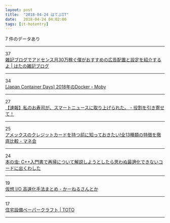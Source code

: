 ```yaml
---
layout: post
title:  "2018-04-24 はてぶIT"
date:   2018-04-24 04:02:00
tags: [it-hotentry]
---
```

7 件のデータあり

<hr><div class="row">
<div class="col-1"><span class="badge badge-pill badge-success h2">37</span></div>
<div class="col-11"><a href='http://tech-swing.net/blog/adsense/' target='_blank'>雑記ブログでアドセンス月30万稼ぐ僕がおすすめの広告配置と設定を紹介するよ | はたの雑記ブログ</a></div>
</div>
<hr>
<div class="row">
<div class="col-1"><span class="badge badge-pill badge-success h2">34</span></div>
<div class="col-11"><a href='https://www.slideshare.net/AkihiroSuda/japan-container-days-2018dockermoby' target='_blank'>[Japan Container Days] 2018年のDocker・Moby</a></div>
</div>
<hr>
<div class="row">
<div class="col-1"><span class="badge badge-pill badge-success h2">27</span></div>
<div class="col-11"><a href='http://aisyuudog.hatenablog.com/entry/2018/04/23/201905' target='_blank'>【速報】私のお寿司が、スマートニュースに取り上げられた。 - 役割を引き寄せて！</a></div>
</div>
<hr>
<div class="row">
<div class="col-1"><span class="badge badge-pill badge-success h2">25</span></div>
<div class="col-11"><a href='https://hikakujoho.com/manekai/entry/2018/04/17/144335' target='_blank'>アメックスのクレジットカードを持つ前に知っておきたい!全13種類の特徴を徹底比較 - マネ会</a></div>
</div>
<hr>
<div class="row">
<div class="col-1"><span class="badge badge-pill badge-success h2">24</span></div>
<div class="col-11"><a href='https://cpplover.blogspot.com/2018/04/c.html' target='_blank'>本の虫: C++入門書で再帰について解説しようとしたら思わぬ最適化できないコードに出くわした</a></div>
</div>
<hr>
<div class="row">
<div class="col-1"><span class="badge badge-pill badge-success h2">19</span></div>
<div class="col-11"><a href='http://yasukata.hatenablog.com/entry/2018/04/23/054418' target='_blank'>仮想 I/O 高速化手法まとめ - かーねるさんとか</a></div>
</div>
<hr>
<div class="row">
<div class="col-1"><span class="badge badge-pill badge-success h2">17</span></div>
<div class="col-11"><a href='https://jp.toto.com/tips/papercraft/index.htm' target='_blank'>住宅設備ペーパークラフト | TOTO</a></div>
</div>
<hr>
